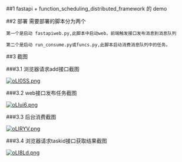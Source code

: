 ﻿##1 fastapi + function_scheduling_distributed_framework 的 demo


##2 部署
需要部署的脚本分为两个

```
第一个是启动 fastapiweb.py,此脚本中启动web，前端触发接口发布消息到消息队列

第二个是启动 run_consume.py或funcs.py,此脚本启动消费消息队列中的任务。
```

##3 截图

###3.1 浏览器请求add接口截图

[![oLI0SS.png](https://s4.ax1x.com/2021/12/13/oLI0SS.png)](https://imgtu.com/i/oLI0SS)

###3.2 web接口发布任务截图

[![oLIui6.png](https://s4.ax1x.com/2021/12/13/oLIui6.png)](https://imgtu.com/i/oLIui6)

###3.3 后台消费截图

[![oLIRYV.png](https://s4.ax1x.com/2021/12/13/oLIRYV.png)](https://imgtu.com/i/oLIRYV)

###3.4 浏览器请求taskid接口获取结果截图

[![oLI8Ld.png](https://s4.ax1x.com/2021/12/13/oLI8Ld.png)](https://imgtu.com/i/oLI8Ld)


